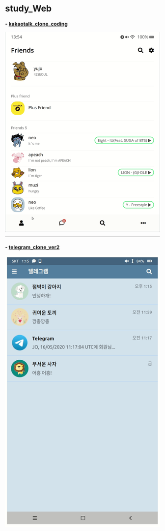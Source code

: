 # study_Web
### - [kakaotalk_clone_coding](https://github.com/YUJO42/study_Web/tree/master/kakaotalk_clone_coding)

![](https://github.com/YUJO42/study_Web/blob/master/result/kakaotalk.gif?raw=true)

---

### - [telegram_clone_ver2](https://github.com/YUJO42/study_Web/tree/master/Telegram_clone_ver2)

![](https://github.com/YUJO42/study_Web/blob/master/result/telegram.gif?raw=true)
